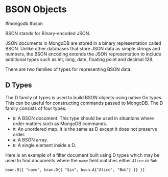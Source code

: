 # BSON Objects
#mongodb #bson

BSON stands for Binary-encoded JSON.

JSON documents in MongoDB are stored in a binary representation called BSON. Unlike other databases that store JSON data as simple strings and numbers, the BSON encoding extends the JSON representation to include additional types such as int, long, date, floating point and decimal 128. 

There are two families of types for representing BSON data:

## D Types
The D family of types is used to build BSON objects using native Go types. This can be useful for constructing commands passed to MongoDB. The D family consists of four types:

- `D`: A BSON document. This type should be used in situations where order matters such as MongoDB commands.
- `M`: An unordered map. It is the same as D except it does not preserve order.
- `A`: A BSON array.
- `E`: A single element inside a D.

Here is an example of a filter document built using D types which may be used to find documents where the `name` field matches either `Alice` or `Bob`

`bson.D{{
	"name",
	bson.D{{
			"$in",
			bson.A{"Alice", "Bob"}
	}}
}}`

